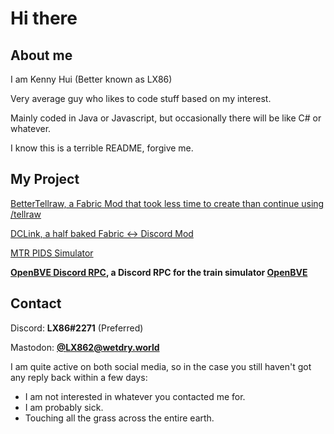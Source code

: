 # Hi there
## About me
I am Kenny Hui (Better known as LX86)

Very average guy who likes to code stuff based on my interest. 

Mainly coded in Java or Javascript, but occasionally there will be like C# or whatever.

I know this is a terrible README, forgive me.

## My Project
[BetterTellraw, a Fabric Mod that took less time to create than continue using /tellraw](https://github.com/Kenny-Hui/BetterTellraw)

[DCLink, a half baked Fabric <-> Discord Mod](https://github.com/Kenny-Hui/DCLink)

[MTR PIDS Simulator](https://github.com/HKTSS/mtr-pids)

**[OpenBVE Discord RPC](https://github.com/Kenny-Hui/obDRPC), a Discord RPC for the train simulator [OpenBVE](https://github.com/leezer3/OpenBVE)**

## Contact
Discord: **LX86#2271** (Preferred)

Mastodon: [**@LX862@wetdry.world**](https://wetdry.world/@LX862)

I am quite active on both social media, so in the case you still haven't got any reply back within a few days:
- I am not interested in whatever you contacted me for. 
- I am probably sick.
- Touching all the grass across the entire earth. 
